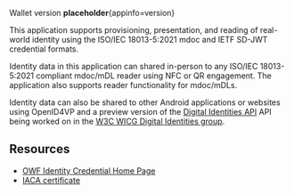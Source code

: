 Wallet version __placeholder__{appinfo=version}

This application supports provisioning, presentation, and reading
of real-world identity using the ISO/IEC 18013-5:2021 mdoc and
IETF SD-JWT credential formats.

Identity data in this application can shared in-person to any
ISO/IEC 18013-5:2021 compliant mdoc/mDL reader using NFC or QR
engagement. The application also supports reader functionality
for mdoc/mDLs.

Identity data can also be shared to other Android applications or
websites using OpenID4VP and a preview version of the
[Digital Identities API](https://wicg.github.io/digital-identities/)
API being worked on in the
[W3C WICG Digital Identities group](https://github.com/WICG/digital-identities).

## Resources

 * [OWF Identity Credential Home Page](https://github.com/openwallet-foundation-labs/identity-credential)
 * [IACA certificate](https://github.com/openwallet-foundation-labs/identity-credential/blob/main/wallet/src/main/res/raw/iaca_certificate.pem)

